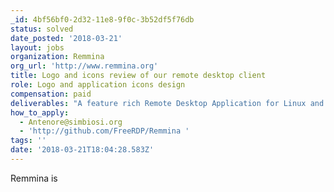 ```yaml
---
_id: 4bf56bf0-2d32-11e8-9f0c-3b52df5f76db
status: solved
date_posted: '2018-03-21'
layout: jobs
organization: Remmina
org_url: 'http://www.remmina.org'
title: Logo and icons review of our remote desktop client
role: Logo and application icons design
compensation: paid
deliverables: "A feature rich Remote Desktop Application for Linux and other Unixes.\r\nWe'd like to review our logo, the R that symbolise a Network connection and we'd like a complete redesign of our in app icons (see screen shots). We were thinking a rabbit shaped R to symbolise the speed, the jumping, the tunnel digged by this rabbit named Remmina, that will be our mascot. For the icons we'd like something, or just an extention, similar to feathericons,in vector and all the typical icon sizes till 512 px. We have a tight budget but can offer some good visibility and support. As I was saying an extention of the feathericons is fine."
how_to_apply:
  - Antenore@simbiosi.org
  - 'http://github.com/FreeRDP/Remmina '
tags: ''
date: '2018-03-21T18:04:28.583Z'
---
```

Remmina is
